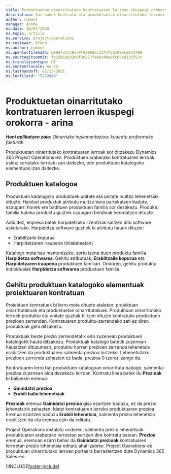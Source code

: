 ```yaml
---
title: Produktuetan oinarritutako kontratuaren lerroen ikuspegi orokorra - arina
description: Gai honek kontratu eta produktuetan oinarritutako lerroei buruzko informazioa ematen du.
author: rumant
manager: Annbe
ms.date: 10/07/2020
ms.topic: article
ms.service: project-operations
ms.reviewer: kfend
ms.author: rumant
ms.openlocfilehash: 6e9ef33cc9c79f828e85733f4f5a199bce842700
ms.sourcegitcommit: fa32b1893286f20271fa4ec4be8fc68bd135f53c
ms.translationtype: HT
ms.contentlocale: eu-ES
ms.lasthandoff: 02/15/2021
ms.locfileid: "5272643"
---
```

# <a name="product-based-contract-lines-overview---lite"></a>Produktuetan oinarritutako kontratuaren lerroen ikuspegi orokorra - arina

_**Honi aplikatzen zaio:** Oinarrizko inplementazioa: kudeatu proformako fakturak_

Produktuetan oinarritutako kontratuaren lerroak sor ditzakezu Dynamics 365 Project Operations-en. Produktuen araberako kontratuaren lerroak eskuz sortutako lerroak izan daitezke, edo produktuen katalogoko elementuak izan daitezke.

## <a name="product-catalog"></a>Produktuen katalogoa

Produktuen katalogoko produktuek unitate eta unitate multzo lehenetsiak dituzte. Hainbat produktuk atributu multzo bera partekatzen badute, ezaugarri horiek ere badituen produktuen familia sor dezakezu. Produktu familia bateko produktu guztiek ezaugarri berdinak heredatzen dituzte.

Adibidez, enpresa batek harpidetzako lizentziak saltzen ditu software askotarako. Harpidetza software guztiek bi atributu hauek dituzte:

- Erabiltzaile kopurua
- Harpidetzaren iraupena (hilabeteetan)

Katalogo mota hau mantentzeko, sortu izena duen produktu familia **Harpidetza softwarea**. Gehitu atributuak, **Erabiltzaile kopurua** eta **Harpidetzaren iraupena** produktuen familiari. Ondoren, gehitu produktu indibidualak **Harpidetza softwarea** produktuen familia.

## <a name="add-product-catalog-items-to-a-project-contract"></a>Gehitu produktuen katalogoko elementuak proiektuaren kontratuan

Proiektuen kontratuek bi lerro mota dituzte ataletan: proiektuan oinarritutakoak eta produktuetan oinarritutakoak. Produktuan oinarritutako lerroek produktu eta unitate guztiak biltzen dituzte kontratuko produktuen prezioen zerrendan. Kontratuaren produktu-zerrendako zati ez diren produktuak gehi ditzakezu.

Produktuak beste prezio zerrendetatik edo zuzenean produktuen katalogotik hauta ditzakezu. Produktuak katalogo batetik zuzenean hautatzen dituzunean, produktu horren prezioen zerrenda lehenetsia erabiltzen da produktuaren salmenta prezioa lortzeko. Lehenetsitako prezioen zerrenda zehazten ez bada, prezioa 0 (zero) izango da.

Kontratuaren lerro bat produktuen katalogoan oinarrituta badago, salmenta-prezioa zuzenean alda dezakezu lerroan. Kontratu linea batek du **Prezioak** bi balioekin eremua:

- **Gainidatzi prezioa**
- **Erabili balio lehenetsiak**

**Prezioak** eremua **Gainidatzi prezioa** gisa ezartzen baduzu, ez da prezio lehenetsirik zehazten. Idatzi kontratuaren lerroko produktuaren prezioa. Eremua ezartzen baduzu **Erabili lehenetsia**, salmenta prezio lehenetsia erabiltzen da eta eremua ezin da editatu.

Project Operations instalatu ondoren, salmenta prezio lehenetsiak produktuaren araberako lerroetan sartzen dira kontratu batean. **Prezioa** eremua, eremuan ezarri behar da **Gainidatzi prezioak** kontratuaren lerroetan prezio lehenetsia editatu ahal izateko. Project Operations-ek produktuan oinarritutako lerroen portaera berraztertzen dute Dynamics 365 Sales-en.


[!INCLUDE[footer-include](../../includes/footer-banner.md)]